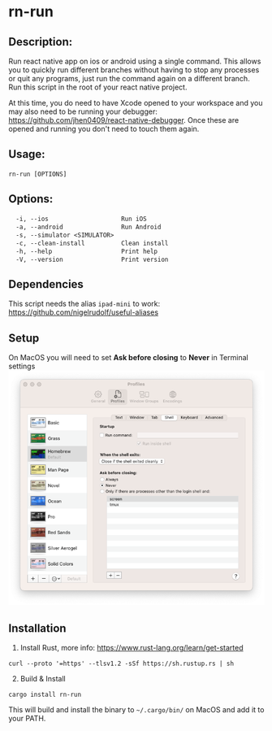# rn-run

## Description: 

Run react native app on ios or android using a single command. This allows you to quickly run different branches without having to stop any processes or quit any programs, just run the command again on a different branch. Run this script in the root of your react native project.

At this time, you do need to have Xcode opened to your workspace and you may also need to be running your debugger: https://github.com/jhen0409/react-native-debugger. Once these are opened and running you don't need to touch them again.


## Usage: 
```
rn-run [OPTIONS]
```

## Options:
```
  -i, --ios                    Run iOS
  -a, --android                Run Android
  -s, --simulator <SIMULATOR>  
  -c, --clean-install          Clean install
  -h, --help                   Print help
  -V, --version                Print version
```

## Dependencies
This script needs the alias `ipad-mini` to work: https://github.com/nigelrudolf/useful-aliases

## Setup

On MacOS you will need to set **Ask before closing** to **Never** in Terminal settings
![image](./media/terminal.png)

## Installation

1. Install Rust, more info: https://www.rust-lang.org/learn/get-started
```
curl --proto '=https' --tlsv1.2 -sSf https://sh.rustup.rs | sh
```

2. Build & Install
```
cargo install rn-run
```

This will build and install the binary to `~/.cargo/bin/` on MacOS and add it to your PATH. 
